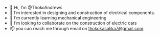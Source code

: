 - 👋 Hi, I’m @ThokoAndrews
- 👀 I’m interested in designing and construction of electrical components.
- 🌱 I’m currently learning mechanical engineering
- 💞️ I’m looking to collaborate on the construction of electric cars
- 📫 you can reach me through email on thokokasalika7@gmail.com

<!---
ThokoAndrews/ThokoAndrews is a ✨ special ✨ repository because its `README.md` (this file) appears on your GitHub profile.
You can click the Preview link to take a look at your changes.
--->
